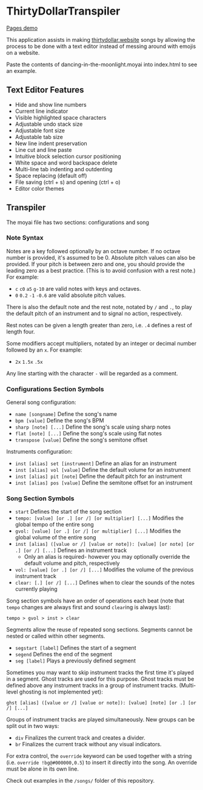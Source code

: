 # ThirtyDollarTranspiler

[Pages demo](https://st3v1sh.github.io/ThirtyDollarTranspiler/)

This application assists in making [thirtydollar.website](https://thirtydollar.website/) songs by allowing the process to be done with a text editor instead of messing around with emojis on a website.

Paste the contents of dancing-in-the-moonlight.moyai into index.html to see an example.

## Text Editor Features

- Hide and show line numbers
- Current line indicator
- Visible highlighted space characters
- Adjustable undo stack size
- Adjustable font size
- Adjustable tab size
- New line indent preservation
- Line cut and line paste
- Intuitive block selection cursor positioning
- White space and word backspace delete
- Multi-line tab indenting and outdenting
- Space replacing (default off)
- File saving (ctrl + s) and opening (ctrl + o)
- Editor color themes

## Transpiler

The moyai file has two sections: configurations and song

### Note Syntax

Notes are a key followed optionally by an octave number. If no octave number is provided, it's assumed to be 0. Absolute pitch values can also be provided. If your pitch is between zero and one, you should provide the leading zero as a best practice. (This is to avoid confusion with a rest note.) For example:

- `c` `c0` `a5` `g-10` are valid notes with keys and octaves.
- `0` `0.2` `-1` `-0.6` are valid absolute pitch values.

There is also the default note and the rest note, notated by `/` and `.`, to play the default pitch of an instrument and to signal no action, respectively.

Rest notes can be given a length greater than zero, i.e. `.4` defines a rest of length four.

Some modifiers accept multipliers, notated by an integer or decimal number followed by an `x`. For example:

- `2x` `1.5x` `.5x`

Any line starting with the character `-` will be regarded as a comment.

### Configurations Section Symbols

General song configuration:

- `name [songname]` Define the song's name
- `bpm [value]` Define the song's BPM
- `sharp [note] [...]` Define the song's scale using sharp notes
- `flat [note] [...]` Define the song's scale using flat notes
- `transpose [value]` Define the song's semitone offset

Instruments configuration:

- `inst [alias] set [instrument]` Define an alias for an instrument
- `inst [alias] vol [value]` Define the default volume for an instrument
- `inst [alias] pit [note]` Define the default pitch for an instrument
- `inst [alias] pos [value]` Define the semitone offset for an instrument

### Song Section Symbols

- `start` Defines the start of the song section
- `tempo: [value] [or .] [or /] [or multiplier] [...]` Modifies the global tempo of the entire song
- `gvol: [value] [or .] [or /] [or multiplier] [...]` Modifies the global volume of the entire song
- `inst [alias] ([value or /] [value or note]): [value] [or note] [or .] [or /] [...]` Defines an instrument track
  - Only an alias is required- however you may optionally override the default volume and pitch, respectively
- `vol: [value] [or .] [or /] [...]` Modifies the volume of the previous instrument track
- `clear: [.] [or /] [...]` Defines when to clear the sounds of the notes currently playing

Song section symbols have an order of operations each beat (note that `tempo` changes are always first and sound `clear`ing is always last):

`tempo > gvol > inst > clear`

Segments allow the reuse of repeated song sections. Segments cannot be nested or called within other segments.

- `segstart [label]` Defines the start of a segment
- `segend` Defines the end of the segment
- `seg [label]` Plays a previously defined segment

Sometimes you may want to skip instrument tracks the first time it's played in a segment. Ghost tracks are used for this purpose. Ghost tracks must be defined above any instrument tracks in a group of instrument tracks. (Multi-level ghosting is not implemented yet):

`ghst [alias] ([value or /] [value or note]): [value] [note] [or .] [or /] [...]`

Groups of instrument tracks are played simultaneously. New groups can be split out in two ways:

- `div` Finalizes the current track and creates a divider.
- `br` Finalizes the current track without any visual indicators.

For extra control, the `override` keyword can be used together with a string (i.e. `override !bg@#000000,0.5`) to insert it directly into the song. An override must be alone in its own line.

Check out examples in the `/songs/` folder of this repository.
